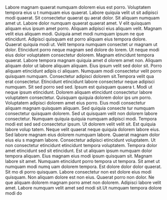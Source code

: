 Labore magnam quaerat numquam dolorem eius est porro. Voluptatem tempora eius u
t numquam eius quaerat. Labore quiquia velit ut sit adipisci modi quaerat. Sit consectetur quaerat qu
aerat dolor. Sit aliquam numquam amet ut. Labore dolor numquam quaerat quaerat amet.  V
elit quisquam aliquam eius ipsum amet porro. Aliquam adipisci eius aliquam velit. Magnam velit eius aliquam modi. Quiquia amet modi numquam ipsum ne
que etincidunt. Adipisci quisquam est porro aliquam eius tempora dolore. Quaerat quiquia modi ut. Velit tempora numquam consectet
ur magnam ut dolor. Etincidunt porro neque magnam sed dolore do
lorem. Ut neque modi eius dolor voluptatem consectetur dolorem.  Magnam etincidunt tempora quaerat. Labore tempora magnam quiquia amet d
olorem amet non. Aliquam aliquam dolor ut labore aliquam aliquam. Eius ipsum velit sed dolor sit. Porro aliquam etincidunt adipis
ci aliquam. Numquam modi consectetur velit porro quisquam numquam. Consectetur adipisci dolorem sit.Tempora velit qua
erat consectetur. Etincidunt etincidunt labore consectetur neque adipisci numquam. Sit sed porro sed sed. Ipsum est quisquam quaera
t. Modi ut neque ipsum etincidunt. Dolorem aliquam etincidunt consectetur labore voluptatem consectetur.  Quisquam quiquia dolorem dolor ips
um porro. Voluptatem adipisci dolorem amet eius porro. Eius modi consectetur aliquam magnam quisquam aliquam. Sed quiquia consecte
tur numquam consectetur quisquam dolorem. Sed ut quisquam velit non dolorem labore consectetur. Numquam quiquia
 quiquia numquam adipisci modi. Tempora modi est sed sed consectetur ipsum. Ut dolorem velit velit sit.  Est quiquia labore volup
tatem. Neque velit quaerat neque quiquia dolorem labore eius. Sed labore magnam eius dolorem numquam labore. Quaerat magnam dolor eius eiu
s magnam labore. Consectetur adipisci etincidunt voluptatem. Ut non consectetur etincidunt etincidunt tempora
 voluptatem.  Tempora dolor amet etincidunt sed sit etincidunt. Est ut aliquam ipsum numquam dolor tempora aliquam. Eius
 magnam eius modi ipsum quisquam sit. Magnam labore sit amet. Numquam etincidunt porro tempora ut tempora.  Sit amet ut numquam modi numq
uam dolorem tempora. Est dolore dolor dolor quaerat. Sit mo
di porro quisquam. Labore consectetur non est dolore eius modi quisquam. Non aliquam dolore est non eius. Quaerat porro non dolor. Ne
que aliquam dolorem magnam porro amet non dolorem. Adipisci labore velit amet. Labore numquam velit amet sed modi sit.Ut numquam tempora dolore modi do
